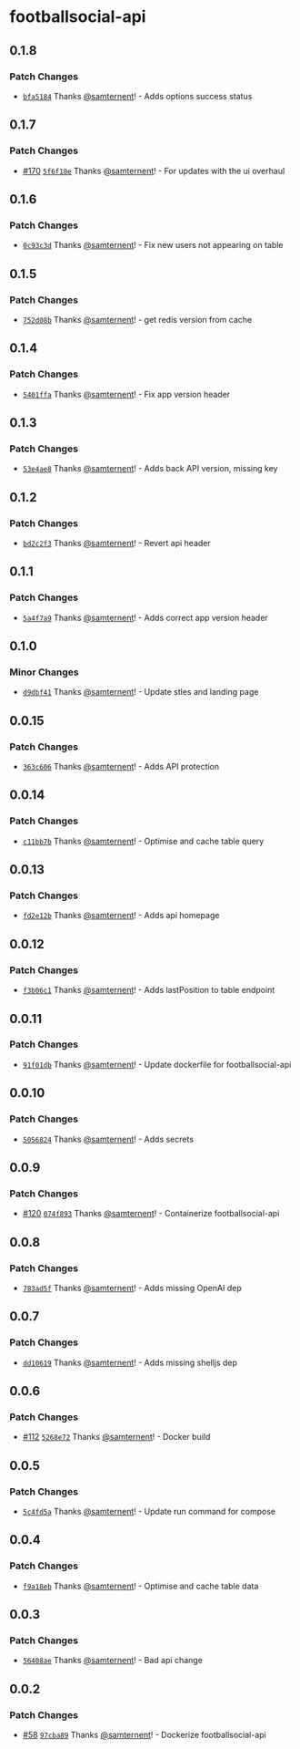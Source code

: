 # footballsocial-api

## 0.1.8

### Patch Changes

- [`bfa5184`](https://github.com/samternent/home/commit/bfa51849330338639959048212e4467fa2a1d87c) Thanks [@samternent](https://github.com/samternent)! - Adds options success status

## 0.1.7

### Patch Changes

- [#170](https://github.com/samternent/home/pull/170) [`5f6f18e`](https://github.com/samternent/home/commit/5f6f18eb588eb62eb860ca0e8d49c2f200e0f4c7) Thanks [@samternent](https://github.com/samternent)! - For updates with the ui overhaul

## 0.1.6

### Patch Changes

- [`0c93c3d`](https://github.com/samternent/home/commit/0c93c3d48b364f8ee1cf1f3df397514fa1dea933) Thanks [@samternent](https://github.com/samternent)! - Fix new users not appearing on table

## 0.1.5

### Patch Changes

- [`752d08b`](https://github.com/samternent/home/commit/752d08bfaec9faf3acaa79c18cd22cfbf5ba1f60) Thanks [@samternent](https://github.com/samternent)! - get redis version from cache

## 0.1.4

### Patch Changes

- [`5401ffa`](https://github.com/samternent/home/commit/5401ffaa3e35eee16bb07c515e9c39f7519b728f) Thanks [@samternent](https://github.com/samternent)! - Fix app version header

## 0.1.3

### Patch Changes

- [`53e4ae8`](https://github.com/samternent/home/commit/53e4ae896d4754958d5bf030ffda052e16946042) Thanks [@samternent](https://github.com/samternent)! - Adds back API version, missing key

## 0.1.2

### Patch Changes

- [`bd2c2f3`](https://github.com/samternent/home/commit/bd2c2f336631d343538f137dc10f9e33de4b8af5) Thanks [@samternent](https://github.com/samternent)! - Revert api header

## 0.1.1

### Patch Changes

- [`5a4f7a9`](https://github.com/samternent/home/commit/5a4f7a92c5b67fa8e457bdc3001c1d710f30efda) Thanks [@samternent](https://github.com/samternent)! - Adds correct app version header

## 0.1.0

### Minor Changes

- [`d9dbf41`](https://github.com/samternent/home/commit/d9dbf410c5be6e12e48856414f3bced1a370e8f6) Thanks [@samternent](https://github.com/samternent)! - Update stles and landing page

## 0.0.15

### Patch Changes

- [`363c606`](https://github.com/samternent/home/commit/363c606c574ff0273a39318a7ca44275875b07d0) Thanks [@samternent](https://github.com/samternent)! - Adds API protection

## 0.0.14

### Patch Changes

- [`c11bb7b`](https://github.com/samternent/home/commit/c11bb7b949b815aeca978eddd532eb9eff759791) Thanks [@samternent](https://github.com/samternent)! - Optimise and cache table query

## 0.0.13

### Patch Changes

- [`fd2e12b`](https://github.com/samternent/home/commit/fd2e12b00b6af0f0d1aa81abf368a4333be041e2) Thanks [@samternent](https://github.com/samternent)! - Adds api homepage

## 0.0.12

### Patch Changes

- [`f3b06c1`](https://github.com/samternent/home/commit/f3b06c1d15b87c7aa79fe372d441a2d15c3a623f) Thanks [@samternent](https://github.com/samternent)! - Adds lastPosition to table endpoint

## 0.0.11

### Patch Changes

- [`91f01db`](https://github.com/samternent/home/commit/91f01db53ffb343019f6f5844b94d43be3381927) Thanks [@samternent](https://github.com/samternent)! - Update dockerfile for footballsocial-api

## 0.0.10

### Patch Changes

- [`5056824`](https://github.com/samternent/home/commit/5056824ecb6bc63844a69f379a1d3d96fc811cb6) Thanks [@samternent](https://github.com/samternent)! - Adds secrets

## 0.0.9

### Patch Changes

- [#120](https://github.com/samternent/home/pull/120) [`074f893`](https://github.com/samternent/home/commit/074f893837aea2ce7e7e90bd02002ad82a7a30fb) Thanks [@samternent](https://github.com/samternent)! - Containerize footballsocial-api

## 0.0.8

### Patch Changes

- [`783ad5f`](https://github.com/samternent/home/commit/783ad5fd640ddbad2f9afce7613048502dd841bd) Thanks [@samternent](https://github.com/samternent)! - Adds missing OpenAI dep

## 0.0.7

### Patch Changes

- [`dd10619`](https://github.com/samternent/home/commit/dd1061920898ada41a0273e58da3d8061c7cf030) Thanks [@samternent](https://github.com/samternent)! - Adds missing shelljs dep

## 0.0.6

### Patch Changes

- [#112](https://github.com/samternent/home/pull/112) [`5268e72`](https://github.com/samternent/home/commit/5268e72744bebb5b7c3f654515edce9b5ab30c24) Thanks [@samternent](https://github.com/samternent)! - Docker build

## 0.0.5

### Patch Changes

- [`5c4fd5a`](https://github.com/samternent/home/commit/5c4fd5a90eb5d563e68df03047942c41506525d9) Thanks [@samternent](https://github.com/samternent)! - Update run command for compose

## 0.0.4

### Patch Changes

- [`f9a18eb`](https://github.com/samternent/home/commit/f9a18eb9d6cfeca93a1637966b37e5622b6aa80c) Thanks [@samternent](https://github.com/samternent)! - Optimise and cache table data

## 0.0.3

### Patch Changes

- [`56408ae`](https://github.com/samternent/home/commit/56408ae0d1bd0723f95ccea8c8a361d29c985f1e) Thanks [@samternent](https://github.com/samternent)! - Bad api change

## 0.0.2

### Patch Changes

- [#58](https://github.com/samternent/home/pull/58) [`97cba89`](https://github.com/samternent/home/commit/97cba896dfc77c1c38d48363aee13f44504d6bd6) Thanks [@samternent](https://github.com/samternent)! - Dockerize footballsocial-api
